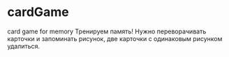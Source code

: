 # cardGame
card game for memory 
Тренируем память! 
Нужно переворачивать карточки и запоминать рисунок, две карточки с одинаковым рисунком удалиться.
